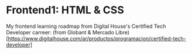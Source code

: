 # Frontend1: HTML & CSS

My frontend learning roadmap from Digital House's Certified Tech Developer carreer: (from Globant & Mercado Libre) [https://www.digitalhouse.com/ar/productos/programacion/certified-tech-developer]
